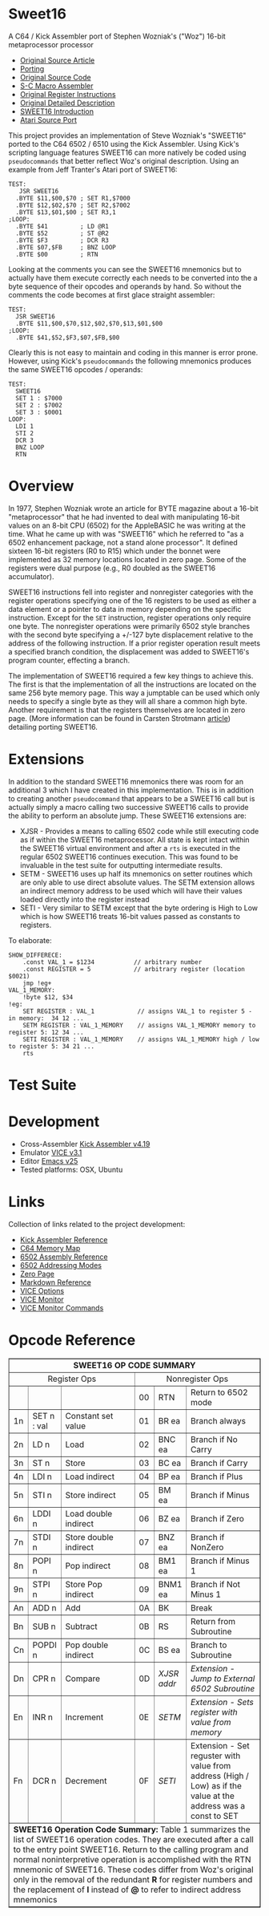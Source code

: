 # Sweet16
A C64 / Kick Assembler port of Stephen Wozniak's ("Woz") 16-bit metaprocessor processor
- [Original Source Article](http://amigan.1emu.net/kolsen/programming/sweet16.html)
- [Porting](http://www.6502.org/source/interpreters/sweet16.htm)
- [Original Source Code](http://www.6502.org/source/interpreters/sweet16.htm#The_Story_of_Sweet_Sixteen)
- [S-C Macro Assembler](http://www.6502.org/source/interpreters/sweet16.htm#Sweet_16_S_C_Macro_Assembler_Tex)
- [Original Register Instructions](http://www.6502.org/source/interpreters/sweet16.htm#Register_Instructions_)
- [Original Detailed Description](http://www.6502.org/source/interpreters/sweet16.htm#SWEET_16_A_Pseudo_16_Bit_Micropr)
- [SWEET16 Introduction](http://www.6502.org/source/interpreters/sweet16.htm#SWEET_16_INTRODUCTION)
- [Atari Source Port](https://github.com/jefftranter/6502/blob/master/asm/sweet16/sweet16.s)

This project provides an implementation of Steve Wozniak's "SWEET16" ported to the C64 6502 / 6510 using the Kick Assembler.   Using Kick's scripting language features SWEET16 can more natively be coded using ```pseudocommands``` that better reflect Woz's original description.  Using an example from Jeff Tranter's Atari port of SWEET16:

```
TEST:
   JSR SWEET16
  .BYTE $11,$00,$70 ; SET R1,$7000
  .BYTE $12,$02,$70 ; SET R2,$7002
  .BYTE $13,$01,$00 ; SET R3,1
;LOOP:
  .BYTE $41         ; LD @R1
  .BYTE $52         ; ST @R2
  .BYTE $F3         ; DCR R3
  .BYTE $07,$FB     ; BNZ LOOP
  .BYTE $00         ; RTN
```

Looking at the comments you can see the SWEET16 mnemonics but to actually have them execute correctly each needs to be converted into the a byte sequence of their opcodes and operands by hand.  So without the comments the code becomes at first glace straight assembler:

```
TEST:
  JSR SWEET16
  .BYTE $11,$00,$70,$12,$02,$70,$13,$01,$00
;LOOP:
  .BYTE $41,$52,$F3,$07,$FB,$00
```

Clearly this is not easy to maintain and coding in this manner is error prone.   However, using Kick's ```pseudocommands``` the following mnemonics produces the same SWEET16 opcodes / operands:

```
TEST:
  SWEET16
  SET 1 : $7000
  SET 2 : $7002
  SET 3 : $0001
LOOP:
  LDI 1
  STI 2
  DCR 3
  BNZ LOOP
  RTN
```

# Overview
In 1977, Stephen Wozniak wrote an article for BYTE magazine about a 16-bit "metaprocessor" that he had invented to deal with manipulating 16-bit values on an 8-bit CPU (6502) for the AppleBASIC he was writing at the time.  What he came up with was "SWEET16"  which he referred to "as a 6502 enhancement package, not a stand alone processor".  It defined sixteen 16-bit registers (R0 to R15) which under the bonnet were implemented as 32 memory locations located in zero page. Some of the registers were dual purpose (e.g., R0 doubled as the SWEET16 accumulator).  

SWEET16 instructions fell into register and nonregister categories with the register operations specifying one of the 16 registers to be used as either a data element or a pointer to data in memory depending on the specific instruction.  Except for the ```SET``` instruction, register operations only require one byte. The nonregister operations were primarily 6502 style branches with the second byte specifying a +/-127 byte displacement relative to the address of the following instruction. If a prior register operation result meets a specified branch condition, the displacement was added to SWEET16's program counter, effecting a branch.

The implementation of SWEET16 required a few key things to achieve this.   The first is that the implementation of all the instructions are located on the same 256 byte memory page.  This way a jumptable can be used which only needs to specify a single byte as they will all share a common high byte.  Another requirement is that the registers themselves are located in zero page.  (More information can be found in Carsten Strotmann [article](http://www.6502.org/source/interpreters/sweet16.htm)) detailing porting SWEET16.

# Extensions
In addition to the standard SWEET16 mnemonics there was room for an additional 3 which I have created in this implementation.  This is in addition to creating another ```pseudocommand``` that appears to be a SWEET16 call but is actually simply a macro calling two successive SWEET16 calls to provide the ability to perform an absolute jump.  These SWEET16 extensions are:

- XJSR - Provides a means to calling 6502 code while still executing code as if within the SWEET16 metaprocessor.  All state is kept intact within the SWEET16 virtual environment and after a ```rts``` is executed in the regular 6502 SWEET16 continues execution.   This was found to be invaluable in the test suite for outputting intermediate results.
- SETM - SWEET16 uses up half its mnemonics on setter routines which are only able to use direct absolute values.   The SETM extension allows an indirect memory address to be used which will have their values loaded directly into the register instead
- SETI - Very similar to SETM except that the byte ordering is High to Low which is how SWEET16 treats 16-bit values passed as constants to registers.

To elaborate:

```
SHOW_DIFFERECE:
	.const VAL_1 = $1234	       // arbitrary number
	.const REGISTER = 5		       // arbitrary register (location $0021)
	jmp !eg+
VAL_1_MEMORY:
	!byte $12, $34
!eg:	
	SET REGISTER : VAL_1			// assigns VAL_1 to register 5 - in memory:  34 12 ...
	SETM REGISTER : VAL_1_MEMORY	// assigns VAL_1_MEMORY memory to register 5: 12 34 ...
	SETI REGISTER : VAL_1_MEMORY	// assigns VAL_1_MEMORY high / low to register 5: 34 21 ...
	rts
```

# Test Suite

# Development
- Cross-Assembler [Kick Assembler v4.19](http://www.theweb.dk/KickAssembler/Main.html#frontpage)
- Emulator [VICE v3.1](http://vice-emu.sourceforge.net/)
- Editor [Emacs v25](https://www.gnu.org/software/emacs/)
- Tested platforms: OSX, Ubuntu

# Links
Collection of links related to the project development:
 - [Kick Assembler Reference](http://www.theweb.dk/KickAssembler/webhelp/content/cpt_Introduction.html)
 - [C64 Memory Map](http://sta.c64.org/cbm64mem.html)
 - [6502 Assembly Reference](http://www.obelisk.me.uk/6502/reference.html)
 - [6502 Addressing Modes](http://www.obelisk.me.uk/6502/addressing.html)
 - [Zero Page](https://www.c64-wiki.com/wiki/Zeropage)
 - [Markdown Reference](https://github.com/adam-p/markdown-here/wiki/Markdown-Cheatsheet)
 - [VICE Options](https://github.com/rjanicek/vice.js/blob/master/vice-options.md)
 - [VICE Monitor](http://codebase64.org/doku.php?id=base:using_the_vice_monitor)
 - [VICE Monitor Commands](http://vice-emu.sourceforge.net/vice_12.html#SEC290)
 
# Opcode Reference

<table width="100%" border="">
<tbody><tr><td align="center" colspan="6"><b>SWEET16 OP CODE SUMMARY</b></td></tr>
<tr><td align="center" width="50%" colspan="3">Register Ops</td><td align="center" width="50%" colspan="3">Nonregister Ops</td></tr>
<tr><td width="5%">&nbsp;</td><td width="12%">&nbsp;</td><td width="33%">&nbsp;</td><td width="5%">00</td><td width="12%">RTN</td><td width="33%">Return to 6502 mode</td></tr>
<tr><td>1n</td><td>SET n : val</td><td>Constant set value</td><td>01</td><td>BR ea</td><td>Branch always</td></tr>
<tr><td>2n</td><td>LD n</td><td>Load</td><td>02</td><td>BNC ea</td><td>Branch if No Carry</td></tr>
<tr><td>3n</td><td>ST n</td><td>Store</td><td>03</td><td>BC ea</td><td>Branch if Carry</td></tr>
<tr><td>4n</td><td>LDI n</td><td>Load indirect</td><td>04</td><td>BP ea</td><td>Branch if Plus</td></tr>
<tr><td>5n</td><td>STI n</td><td>Store indirect</td><td>05</td><td>BM ea</td><td>Branch if Minus</td></tr>
<tr><td>6n</td><td>LDDI n</td><td>Load double indirect</td><td>06</td><td>BZ ea</td><td>Branch if Zero</td></tr>
<tr><td>7n</td><td>STDI n</td><td>Store double indirect</td><td>07</td><td>BNZ ea</td><td>Branch if NonZero</td></tr>
<tr><td>8n</td><td>POPI n</td><td>Pop indirect</td><td>08</td><td>BM1 ea</td><td>Branch if Minus 1</td></tr>
<tr><td>9n</td><td>STPI n</td><td>Store Pop indirect</td><td>09</td><td>BNM1 ea</td><td>Branch if Not Minus 1</td></tr>
<tr><td>An</td><td>ADD n</td><td>Add</td><td>0A</td><td>BK</td><td>Break</td></tr>
<tr><td>Bn</td><td>SUB n</td><td>Subtract</td><td>0B</td><td>RS</td><td>Return from Subroutine</td></tr>
<tr><td>Cn</td><td>POPDI n</td><td>Pop double indirect</td><td>0C</td><td>BS ea</td><td>Branch to Subroutine</td></tr>
<tr><td>Dn</td><td>CPR n</td><td>Compare</td><td>0D</td><td><i>XJSR addr</i></td><td><i>Extension - Jump to External 6502 Subroutine</i></td></tr>
<tr><td>En</td><td>INR n</td><td>Increment</td><td>0E</td><td><i>SETM</i></td><td><i>Extension - Sets register with value from memory</i></td></tr>
<tr><td>Fn</td><td>DCR n</td><td>Decrement</td><td>0F</td><td><i>SETI</i></td><td>Extension - Set reguster with value from address (High / Low) as if the value at the address was a const to SET</td></tr>
<tr><td colspan="6"><b>SWEET16 Operation Code Summary:</b> Table 1 summarizes the list of SWEET16 operation codes.  They are executed after a call to the entry point SWEET16.  Return to the calling program and normal noninterpretive operation is accomplished with the RTN mnemonic of SWEET16.  These codes differ from Woz's original only in the removal of the redundant <b>R</b> for register numbers and the replacement of <b>I</b> instead of <b>@</b> to refer to indirect address mnemonics</td></tr>
</tbody></table>
